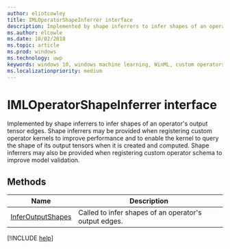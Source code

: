 ```yaml
---
author: eliotcowley
title: IMLOperatorShapeInferrer interface
description: Implemented by shape inferrers to infer shapes of an operator's output tensor edges.
ms.author: elcowle
ms.date: 10/02/2018
ms.topic: article
ms.prod: windows
ms.technology: uwp
keywords: windows 10, windows machine learning, WinML, custom operators, IMLOperatorShapeInferrer
ms.localizationpriority: medium
---
```


# IMLOperatorShapeInferrer interface

Implemented by shape inferrers to infer shapes of an operator's output tensor edges. Shape inferrers may be provided when registering custom operator kernels to improve performance and to enable the kernel to query the shape of its output tensors when it is created and computed. Shape inferrers may also be provided when registering custom operator schema to improve model validation.

## Methods

| Name | Description |
|------|-------------|
| [InferOutputShapes](IMLOperatorShapeInferrer_InferOutputShapes.md) | Called to infer shapes of an operator's output edges. |

[!INCLUDE [help](../includes/get-help.md)]